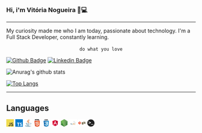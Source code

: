 ### Hi, i'm Vitória Nogueira 🖤💻

_____________________________________________________________________________
My curiosity made me who I am today, passionate about technology. I'm a Full Stack Developer, constantly learning.
<code><p style="text-align: center">do what you love</p></code>

[![Github Badge](https://img.shields.io/badge/-Github-000?style=flat-square&logo=Github&logoColor=white&link=https://github.com/vicknogueira)](https://github.com/vicknogueira/vicknogueira)
[![Linkedin Badge](https://img.shields.io/badge/-LinkedIn-blue?style=flat-square&logo=Linkedin&logoColor=white&link=https://https://www.linkedin.com/in/vitoria-nogueira-vn/)](https://www.linkedin.com/in/fagnerpsantos/)

![Anurag's github stats](https://github-readme-stats.vercel.app/api?username=vicknogueira&show_icons=true&bg_color=30,5271C4,B19FFF,ECA1FE&title_color=000000&text_color=ffffff&icon_color=000000)

[![Top Langs](https://github-readme-stats.vercel.app/api/top-langs/?username=vicknogueira&text_color=000000&title_color=000000)](https://github.com/anuraghazra/github-readme-stats)


_______________________________________________________________________________


## Languages

<code><img height="20" src="https://raw.githubusercontent.com/github/explore/80688e429a7d4ef2fca1e82350fe8e3517d3494d/topics/javascript/javascript.png"></code>
<code><img height="20" src="https://raw.githubusercontent.com/github/explore/80688e429a7d4ef2fca1e82350fe8e3517d3494d/topics/typescript/typescript.png"></code>
<code><img height="20" src="https://raw.githubusercontent.com/github/explore/80688e429a7d4ef2fca1e82350fe8e3517d3494d/topics/java/java.png"></code>
<code><img height="20" src="https://raw.githubusercontent.com/github/explore/80688e429a7d4ef2fca1e82350fe8e3517d3494d/topics/html/html.png"></code>
<code><img height="20" src="https://raw.githubusercontent.com/github/explore/80688e429a7d4ef2fca1e82350fe8e3517d3494d/topics/css/css.png"></code>
<code><img height="20" src="https://raw.githubusercontent.com/github/explore/80688e429a7d4ef2fca1e82350fe8e3517d3494d/topics/angular/angular.png"></code>
<code><img height="20" src="https://raw.githubusercontent.com/github/explore/80688e429a7d4ef2fca1e82350fe8e3517d3494d/topics/nodejs/nodejs.png"></code>
<code><img height="20" src="https://raw.githubusercontent.com/github/explore/80688e429a7d4ef2fca1e82350fe8e3517d3494d/topics/mysql/mysql.png"></code>
<code><img height="20" src="https://raw.githubusercontent.com/github/explore/80688e429a7d4ef2fca1e82350fe8e3517d3494d/topics/git/git.png"></code>
<code><img height="20" src="https://raw.githubusercontent.com/github/explore/80688e429a7d4ef2fca1e82350fe8e3517d3494d/topics/terminal/terminal.png"></code>
